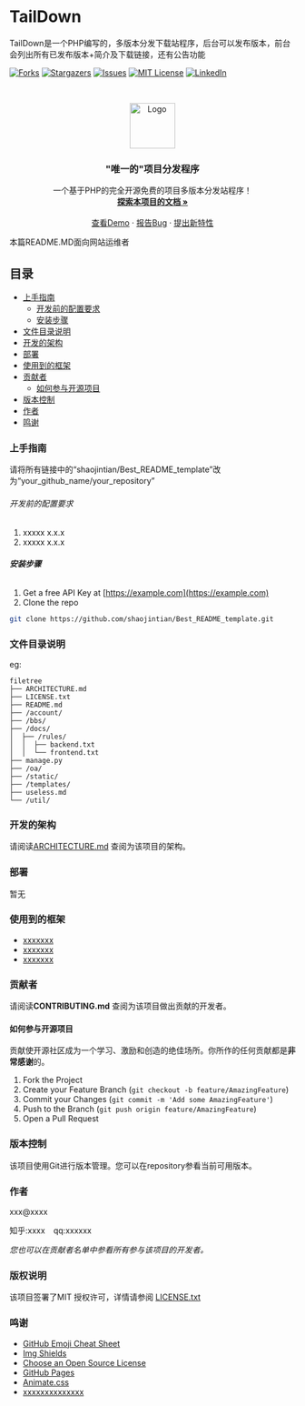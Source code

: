 # TailDown

TailDown是一个PHP编写的，多版本分发下载站程序，后台可以发布版本，前台会列出所有已发布版本+简介及下载链接，还有公告功能

<!-- PROJECT SHIELDS -->
[![Forks][forks-shield]][forks-url]
[![Stargazers][stars-shield]][stars-url]
[![Issues][issues-shield]][issues-url]
[![MIT License][license-shield]][license-url]
[![LinkedIn][linkedin-shield]][linkedin-url]

<!-- PROJECT LOGO -->
<br />

<p align="center">
  <a href="https://github.com/MengZe2l/taildown/">
    <img src="https://mirror.mengze2.cn/proxy/github.com/MengZe2l.png" alt="Logo" width="80" height="80">
  </a>

  <h3 align="center">"唯一的"项目分发程序</h3>
  <p align="center">
    一个基于PHP的完全开源免费的项目多版本分发站程序！
    <br />
    <a href="https://github.com/MengZe2l/taildown/"><strong>探索本项目的文档 »</strong></a>
    <br />
    <br />
    <a href="https://d.usfpack.site">查看Demo</a>
    ·
    <a href="https://github.com/MengZe2l/taildown/issues">报告Bug</a>
    ·
    <a href="https://github.com/MengZe2l/taildown/issues">提出新特性</a>
  </p>

</p>


 本篇README.MD面向网站运维者

## 目录

- [上手指南](#上手指南)
  - [开发前的配置要求](#开发前的配置要求)
  - [安装步骤](#安装步骤)
- [文件目录说明](#文件目录说明)
- [开发的架构](#开发的架构)
- [部署](#部署)
- [使用到的框架](#使用到的框架)
- [贡献者](#贡献者)
  - [如何参与开源项目](#如何参与开源项目)
- [版本控制](#版本控制)
- [作者](#作者)
- [鸣谢](#鸣谢)

### 上手指南

请将所有链接中的“shaojintian/Best_README_template”改为“your_github_name/your_repository”



###### 开发前的配置要求

1. xxxxx x.x.x
2. xxxxx x.x.x

###### **安装步骤**

1. Get a free API Key at [https://example.com](https://example.com)
2. Clone the repo

```sh
git clone https://github.com/shaojintian/Best_README_template.git
```

### 文件目录说明
eg:

```
filetree 
├── ARCHITECTURE.md
├── LICENSE.txt
├── README.md
├── /account/
├── /bbs/
├── /docs/
│  ├── /rules/
│  │  ├── backend.txt
│  │  └── frontend.txt
├── manage.py
├── /oa/
├── /static/
├── /templates/
├── useless.md
└── /util/

```





### 开发的架构 

请阅读[ARCHITECTURE.md](https://github.com/shaojintian/Best_README_template/blob/master/ARCHITECTURE.md) 查阅为该项目的架构。

### 部署

暂无

### 使用到的框架

- [xxxxxxx](https://getbootstrap.com)
- [xxxxxxx](https://jquery.com)
- [xxxxxxx](https://laravel.com)

### 贡献者

请阅读**CONTRIBUTING.md** 查阅为该项目做出贡献的开发者。

#### 如何参与开源项目

贡献使开源社区成为一个学习、激励和创造的绝佳场所。你所作的任何贡献都是**非常感谢**的。


1. Fork the Project
2. Create your Feature Branch (`git checkout -b feature/AmazingFeature`)
3. Commit your Changes (`git commit -m 'Add some AmazingFeature'`)
4. Push to the Branch (`git push origin feature/AmazingFeature`)
5. Open a Pull Request



### 版本控制

该项目使用Git进行版本管理。您可以在repository参看当前可用版本。

### 作者

xxx@xxxx

知乎:xxxx  &ensp; qq:xxxxxx    

 *您也可以在贡献者名单中参看所有参与该项目的开发者。*

### 版权说明

该项目签署了MIT 授权许可，详情请参阅 [LICENSE.txt](https://github.com/shaojintian/Best_README_template/blob/master/LICENSE.txt)

### 鸣谢


- [GitHub Emoji Cheat Sheet](https://www.webpagefx.com/tools/emoji-cheat-sheet)
- [Img Shields](https://shields.io)
- [Choose an Open Source License](https://choosealicense.com)
- [GitHub Pages](https://pages.github.com)
- [Animate.css](https://daneden.github.io/animate.css)
- [xxxxxxxxxxxxxx](https://connoratherton.com/loaders)

<!-- links -->
[your-project-path]: MengZe2l/taildown
[contributors-shield]: https://img.shields.io/github/contributor/MengZe2l/taildown.svg?style=flat-square
[contributors-url]: https://github.com/MengZe2l/taildown/graphs/contributors
[forks-shield]: https://img.shields.io/github/forks/MengZe2l/taildown.svg?style=flat-square
[forks-url]: https://github.com/MengZe2l/taildown/network/members
[stars-shield]: https://img.shields.io/github/stars/MengZe2l/taildown.svg?style=flat-square
[stars-url]: https://github.com/MengZe2l/taildown/stargazers
[issues-shield]: https://img.shields.io/github/issues/MengZe2l/taildown.svg?style=flat-square
[issues-url]: https://img.shields.io/github/issues/MengZe2l/taildown.svg
[license-shield]: https://img.shields.io/github/license/MengZe2l/taildown.svg?style=flat-square
[license-url]: https://github.com/MengZe2l/taildown/blob/master/LICENSE.txt
[linkedin-shield]: https://img.shields.io/badge/-LinkedIn-black.svg?style=flat-square&logo=linkedin&colorB=555
[linkedin-url]: https://linkedin.com/in/MengZe2l